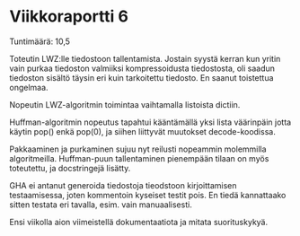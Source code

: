 # Viikkoraportti 6

Tuntimäärä: 10,5

Toteutin LWZ:lle tiedostoon tallentamista. Jostain syystä kerran kun yritin vain purkaa tiedoston valmiiksi kompressoidusta tiedostosta, oli saadun tiedoston sisältö täysin eri kuin tarkoitettu tiedosto.
En saanut toistettua ongelmaa.

Nopeutin LWZ-algoritmin toimintaa vaihtamalla listoista dictiin.

Huffman-algoritmin nopeutus tapahtui kääntämällä yksi lista väärinpäin jotta käytin pop() enkä pop(0), ja siihen liittyvät muutokset decode-koodissa.

Pakkaaminen ja purkaminen sujuu nyt reilusti nopeammin molemmilla algoritmeilla.
Huffman-puun tallentaminen pienempään tilaan on myös toteutettu, ja docstringejä lisätty.

GHA ei antanut generoida tiedostoja tieodstoon kirjoittamisen testaamisessa, joten kommentoin kyseiset testit pois. En tiedä kannattaako sitten testata eri tavalla, esim. vain manuaalisesti.

Ensi viikolla aion viimeistellä dokumentaatiota ja mitata suorituskykyä.
